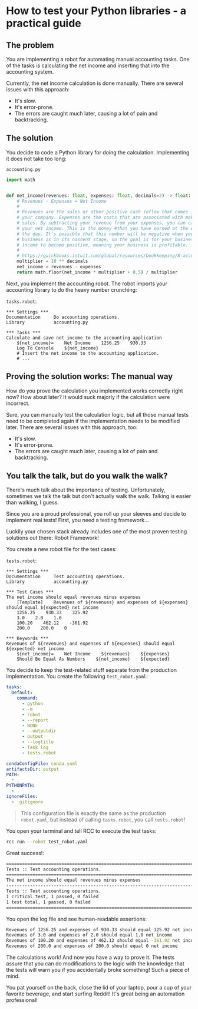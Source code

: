# How to test your Python libraries - a practical guide

## The problem

You are implementing a robot for automating manual accounting tasks. One of the tasks is calculating the net income and inserting that into the accounting system.

Currently, the net income calculation is done manually. There are several issues with this approach:

- It's slow.
- It's error-prone.
- The errors are caught much later, causing a lot of pain and backtracking.

## The solution

You decide to code a Python library for doing the calculation. Implementing it does not take too long:

`accounting.py`

```py
import math


def net_income(revenues: float, expenses: float, decimals=2) -> float:
    # Revenues - Expenses = Net Income
    #
    # Revenues are the sales or other positive cash inflow that comes into
    # your company. Expenses are the costs that are associated with making
    # sales. By subtracting your revenue from your expenses, you can calculate
    # your net income. This is the money #that you have earned at the end of
    # the day. It's possible that this number will be negative when your
    # business is in its nascent stage, so the goal is for your business' net
    # income to become positive, meaning your business is profitable.
    #
    # https://quickbooks.intuit.com/global/resources/bookkeeping/8-accounting-formulas-every-business-should-know/
    multiplier = 10 ** decimals
    net_income = revenues - expenses
    return math.floor(net_income * multiplier + 0.5) / multiplier

```

Next, you implement the accounting robot. The robot imports your accounting library to do the heavy number crunching:

`tasks.robot`:

```robot
*** Settings ***
Documentation     Do accounting operations.
Library           accounting.py

*** Tasks ***
Calculate and save net income to the accounting application
    ${net_income}=    Net Income    1256.25    930.33
    Log To Console    ${net_income}
    # Insert the net income to the accounting application.
    # ...

```

## Proving the solution works: The manual way

How do you prove the calculation you implemented works correctly right now? How about later? It would suck majorly if the calculation were incorrect.

Sure, you can manually test the calculation logic, but all those manual tests need to be completed again if the implementation needs to be modified later. There are several issues with this approach, too:

- It's slow.
- It's error-prone.
- The errors are caught much later, causing a lot of pain and backtracking.

## You talk the talk, but do you walk the walk?

There's much talk about the importance of testing. Unfortunately, sometimes we talk the talk but don't actually walk the walk. Talking is easier than walking, I guess.

Since you are a proud professional, you roll up your sleeves and decide to implement real tests! First, you need a testing framework...

Luckily your chosen stack already includes one of the most proven testing solutions out there: Robot Framework!

You create a new robot file for the test cases:

`tests.robot`:

```robot
*** Settings ***
Documentation     Test accounting operations.
Library           accounting.py

*** Test Cases ***
The net income should equal revenues minus expenses
    [Template]    Revenues of ${revenues} and expenses of ${expenses} should equal ${expected} net income
    1256.25    930.33    325.92
    3.0    2.0    1.0
    100.20    462.12    -361.92
    200.0    200.0    0

*** Keywords ***
Revenues of ${revenues} and expenses of ${expenses} should equal ${expected} net income
    ${net_income}=    Net Income    ${revenues}    ${expenses}
    Should Be Equal As Numbers    ${net_income}    ${expected}

```

You decide to keep the test-related stuff separate from the production implementation. You create the following `test_robot.yaml`:

```yaml
tasks:
  Default:
    command:
      - python
      - -m
      - robot
      - --report
      - NONE
      - --outputdir
      - output
      - --logtitle
      - Task log
      - tests.robot

condaConfigFile: conda.yaml
artifactsDir: output
PATH:
  - .
PYTHONPATH:
  - .
ignoreFiles:
  - .gitignore
```

> This configuration file is exactly the same as the production `robot.yaml`, but instead of calling `tasks.robot`, you call `tests.robot`!

You open your terminal and tell RCC to execute the test tasks:

```bash
rcc run --robot test_robot.yaml
```

Great success!:

```bash
==============================================================================
Tests :: Test accounting operations.
==============================================================================
The net income should equal revenues minus expenses                   | PASS |
------------------------------------------------------------------------------
Tests :: Test accounting operations.                                  | PASS |
1 critical test, 1 passed, 0 failed
1 test total, 1 passed, 0 failed
==============================================================================
```

You open the log file and see human-readable assertions:

```bash
Revenues of 1256.25 and expenses of 930.33 should equal 325.92 net income
Revenues of 3.0 and expenses of 2.0 should equal 1.0 net income
Revenues of 100.20 and expenses of 462.12 should equal -361.92 net income
Revenues of 200.0 and expenses of 200.0 should equal 0 net income
```

The calculations work! And now you have a way to prove it. The tests assure that you can do modifications to the logic with the knowledge that the tests will warn you if you accidentally broke something! Such a piece of mind.

You pat yourself on the back, close the lid of your laptop, pour a cup of your favorite beverage, and start surfing Reddit! It's great being an automation professional!
